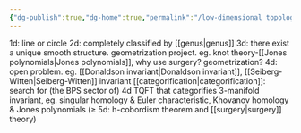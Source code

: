 ```yaml
---
{"dg-publish":true,"dg-home":true,"permalink":"/low-dimensional topology/","tags":["gardenEntry"],"dgPassFrontmatter":true,"created":"2024-11-24T14:36:24.361+01:00","updated":"2024-12-15T16:15:18.708+01:00"}
---
```



1d: line or circle
2d: completely classified by [[genus\|genus]]
3d: there exist a unique smooth structure. geometrization project. eg. knot theory-[[Jones polynomials\|Jones polynomials]], why use surgery? geometrization?
4d: open problem. eg. [[Donaldson invariant\|Donaldson invariant]], [[Seiberg-Witten\|Seiberg-Witten]] invariant
     [[categorification\|categorification]]: search for (the BPS sector of) 4d TQFT that categorifies 3-manifold invariant, eg. singular homology & Euler characteristic, Khovanov homology & Jones polynomials
($\geq$ 5d: h-cobordism theorem and [[surgery\|surgery]] theory)
